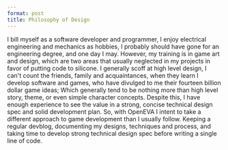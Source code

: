 ```yaml
---
format: post
title: Philosophy of Design
---
```

I bill myself as a software developer and programmer, I enjoy electrical engineering and mechanics as hobbies, I probably should have gone for an engineering degree, and one day I may. However, my training is in game art and design, which are two areas that usually neglected in my projects in favor of putting code to silicone. I generally scoff at high level design, I can't count the friends, family and acquaintances, when they learn I develop software and games, who have divulged to me their fourteen billion dollar game ideas; Which generally tend to be nothing more than high level story, theme, or even simple character concepts. Despite this, I have enough experience to see the value in a strong, concise technical design spec and solid development plan. So, with OpenEVA I intent to take a different approach to game development than I usually follow. Keeping a regular devblog, documenting my designs, techniques and process, and taking time to develop strong technical design spec before writing a single line of code.


